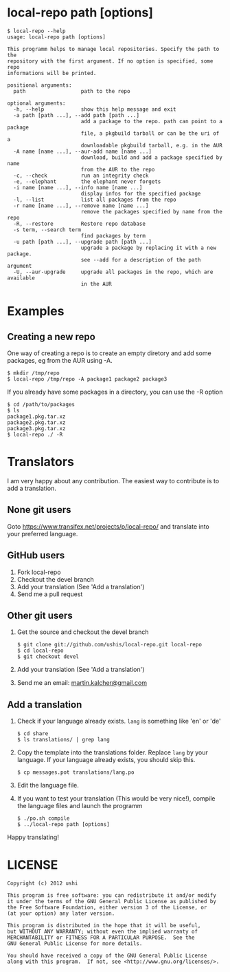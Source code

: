 # local-repo path [options]

	$ local-repo --help
	usage: local-repo path [options]

	This programm helps to manage local repositories. Specify the path to the
	repository with the first argument. If no option is specified, some repo
	informations will be printed.

	positional arguments:
	  path                  path to the repo

	optional arguments:
	  -h, --help            show this help message and exit
	  -a path [path ...], --add path [path ...]
	                        add a package to the repo. path can point to a package
	                        file, a pkgbuild tarball or can be the uri of a
	                        downloadable pkgbuild tarball, e.g. in the AUR
	  -A name [name ...], --aur-add name [name ...]
	                        download, build and add a package specified by name
	                        from the AUR to the repo
	  -c, --check           run an integrity check
	  -e, --elephant        the elephant never forgets
	  -i name [name ...], --info name [name ...]
	                        display infos for the specified package
	  -l, --list            list all packages from the repo
	  -r name [name ...], --remove name [name ...]
	                        remove the packages specified by name from the repo
	  -R, --restore         Restore repo database
	  -s term, --search term
	                        find packages by term
	  -u path [path ...], --upgrade path [path ...]
	                        upgrade a package by replacing it with a new package.
	                        see --add for a description of the path argument
	  -U, --aur-upgrade     upgrade all packages in the repo, which are available
	                        in the AUR

# Examples

## Creating a new repo

One way of creating a repo is to create an empty diretory and add some packages, eg from the AUR
using -A.

	$ mkdir /tmp/repo
	$ local-repo /tmp/repo -A package1 package2 package3

If you already have some packages in a directory, you can use the -R option

	$ cd /path/to/packages
	$ ls
	package1.pkg.tar.xz
	package2.pkg.tar.xz
	package3.pkg.tar.xz
	$ local-repo ./ -R

# Translators

I am very happy about any contribution. The easiest way to contribute is to add a translation.

## None git users

Goto https://www.transifex.net/projects/p/local-repo/ and translate into your preferred language.

## GitHub users

1. Fork local-repo
2. Checkout the devel branch
2. Add your translation (See 'Add a translation')
3. Send me a pull request

## Other git users

1. Get the source and checkout the devel branch

	```
	$ git clone git://github.com/ushis/local-repo.git local-repo
	$ cd local-repo
	$ git checkout devel
	```

2. Add your translation (See 'Add a translation')
3. Send me an email: martin.kalcher@gmail.com

## Add a translation

1. Check if your language already exists. ```lang``` is something like 'en' or 'de'

	```
	$ cd share
	$ ls translations/ | grep lang
	```

2. Copy the template into the translations folder. Replace ```lang``` by your language.
   If your language already exists, you should skip this.

	```
	$ cp messages.pot translations/lang.po
	```

3. Edit the language file.
4. If you want to test your translation (This would be very nice!), compile the language files
   and launch the programm

	```
	$ ./po.sh compile
	$ ../local-repo path [options]
	```

Happy translating!

# LICENSE

	Copyright (c) 2012 ushi

    This program is free software: you can redistribute it and/or modify
    it under the terms of the GNU General Public License as published by
    the Free Software Foundation, either version 3 of the License, or
    (at your option) any later version.

    This program is distributed in the hope that it will be useful,
    but WITHOUT ANY WARRANTY; without even the implied warranty of
    MERCHANTABILITY or FITNESS FOR A PARTICULAR PURPOSE.  See the
    GNU General Public License for more details.

    You should have received a copy of the GNU General Public License
    along with this program.  If not, see <http://www.gnu.org/licenses/>.
